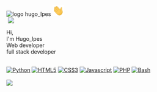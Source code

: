 <div id="title" align="left">
    <img alt="logo hugo_lpes" width="500" src="https://user-images.githubusercontent.com/79276855/162258452-a6853a6b-399e-4a8d-8acb-ecf099cf31a8.png">
    <img src="https://raw.githubusercontent.com/Andy-Python-Programmer/Andy-Python-Programmer/master/hello.gif" width="30"></h1>
</div>



<div id="icon_presentation">
  <img align="right" src="https://miro.medium.com/max/1360/1*IRGHmiGsa16stedQvIaZfw.gif" width="500"/>
  <br>
  <p>Hi,<br>
  I'm Hugo_lpes<br>
  Web developer<br>
  full stack developer</p><br>
  <a href ="https://www.python.org/"><img alt="Python" width="26px" src="https://cdn.jsdelivr.net/gh/devicons/devicon/icons/python/python-original.svg" target="_blank"></a>
  <a href="https://validator.w3.org/#validate_by_uri"><img alt="HTML5" width="26px" src="https://cdn.jsdelivr.net/gh/devicons/devicon/icons/html5/html5-original.svg" target="_blank"></a>
  <a href="https://jigsaw.w3.org/css-validator/"><img alt="CSS3" width="26px" src="https://cdn.jsdelivr.net/gh/devicons/devicon/icons/css3/css3-original.svg" target="_blank"></a>
  <a href="https://developer.mozilla.org/fr/docs/Web/JavaScript"><img alt="Javascript" width="26px" src="https://cdn.jsdelivr.net/gh/devicons/devicon/icons/javascript/javascript-original.svg" target="_blank"></a>
  <a href="https://www.php.net/"><img alt="PHP" width="26px" src="https://cdn.jsdelivr.net/gh/devicons/devicon/icons/php/php-original.svg" target="_blank"></a>
  <a href="https://www.gnu.org/home.fr.html"><img alt="Bash" width="26px" src="https://cdn.jsdelivr.net/gh/devicons/devicon/icons/bash/bash-original.svg" target="_blank"></a>
</div>

<br>

<div id="static">
  <img src="https://camo.githubusercontent.com/c3f5c5fd2d0ac06be342cb737154726913fb9ef2074cec19395f8c7dd006a83f/68747470733a2f2f6769746875622d726561646d652d73746174732e76657263656c2e6170702f6170693f757365726e616d653d616e7572616768617a72612673686f775f69636f6e733d7472756526686964653d636f6e74726962732c7072732663616368655f7365636f6e64733d3836343030267468656d653d6f757472756e"/>
</div>
